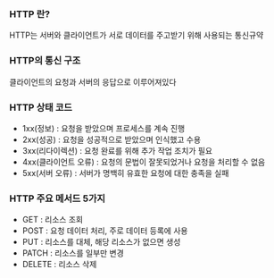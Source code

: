### HTTP 란?

HTTP는 서버와 클라이언트가 서로 데이터를 주고받기 위해 사용되는 통신규약

### HTTP의 통신 구조

클라이언트의 요청과 서버의 응답으로 이루어져있다

### HTTP 상태 코드

- 1xx(정보) : 요청을 받았으며 프로세스를 계속 진행
- 2xx(성공) : 요청을 성공적으로 받았으며 인식했고 수용
- 3xx(리다이렉션) : 요청 완료를 위해 추가 작업 조치가 필요
- 4xx(클라이언트 오류) : 요청의 문법이 잘못되었거나 요청을 처리할 수 없음
- 5xx(서버 오류) : 서버가 명백히 유효한 요청에 대한 충족을 실패

### HTTP 주요 메서드 5가지

- GET : 리소스 조회
- POST : 요청 데이터 처리, 주로 데이터 등록에 사용
- PUT : 리소스를 대체, 해당 리소스가 없으면 생성
- PATCH : 리소스를 일부만 변경
- DELETE : 리소스 삭제
